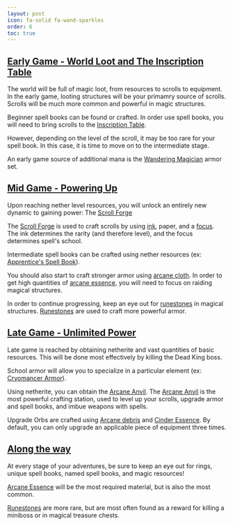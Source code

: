```yaml
---
layout: post
icon: fa-solid fa-wand-sparkles
order: 6
toc: true
---
```


## <u>Early Game - World Loot and The Inscription Table</u>
The world will be full of magic loot, from resources to scrolls to equipment. In the early game, looting structures will be your primamry source of scrolls. Scrolls will be much more common and powerful in magic structures.

Beginner spell books can be found or crafted. In order use spell books, you will need to bring scrolls to the [Inscription Table](../blocks/#irons_spellbooks:inscription_table).

However, depending on the level of the scroll, it may be too rare for your spell book. In this case, it is time to move on to the intermediate stage.

An early game source of additional mana is the [Wandering Magician](../armor/#Wandering%20Magician) armor set.

## <u>Mid Game - Powering Up</u>

Upon reaching nether level resources, you will unlock an entirely new dynamic to gaining power: The [Scroll Forge](../blocks/#irons_spellbooks:scroll_forge)

The [Scroll Forge](../blocks/#irons_spellbooks:scroll_forge) is used to craft scrolls by using [ink](../#ink), paper, and a [focus](../#focuses). The ink determines the rarity (and therefore level), and the focus determines spell's school.

Intermediate spell books can be crafted using nether resources (ex: [Apprentice's Spell Book](../spellbooks/#irons_spellbooks:gold_spell_book)). 

You should also start to craft stronger armor using [arcane cloth](../items/#irons_spellbooks:magic_cloth). In order to get high quantities of [arcane essence](../items/#irons_spellbooks:arcane_essence), you will need to focus on raiding magical structures.

In order to continue progressing, keep an eye out for [runestones](../#runestones) in magical structures. [Runestones](../#runestones) are used to craft more powerful armor.

## <u>Late Game - Unlimited Power</u>
Late game is reached by obtaining netherite and vast quantities of basic resources. This will be done most effectively by killing the Dead King boss.

School armor will allow you to specialize in a particular element (ex: [Cryomancer Armor](http://../armor/#Cryomancer)).

Using netherite, you can obtain the [Arcane Anvil](../blocks/#irons_spellbooks:arcane_anvil). The [Arcane Anvil](../blocks/#irons_spellbooks:arcane_anvil) is the most powerful crafting station, used to level up your scrolls, upgrade armor and spell books, and imbue weapons with spells.

Upgrade Orbs are crafted using [Arcane debris](../blocks/#irons_spellbooks:arcane_debris) and [Cinder Essence](../blocks/#irons_spellbooks:cinder_essence). By default, you can only upgrade an applicable piece of equipment three times.
 
## <u>Along the way</u>
At every stage of your adventures, be sure to keep an eye out for rings, unique spell books, named spell books, and magic resources!

[Arcane Essence](../items/#irons_spellbooks:arcane_essence) will be the most required material, but is also the most common.

[Runestones](../#runestones) are more rare, but are most often found as a reward for killing a miniboss or in magical treasure chests.
